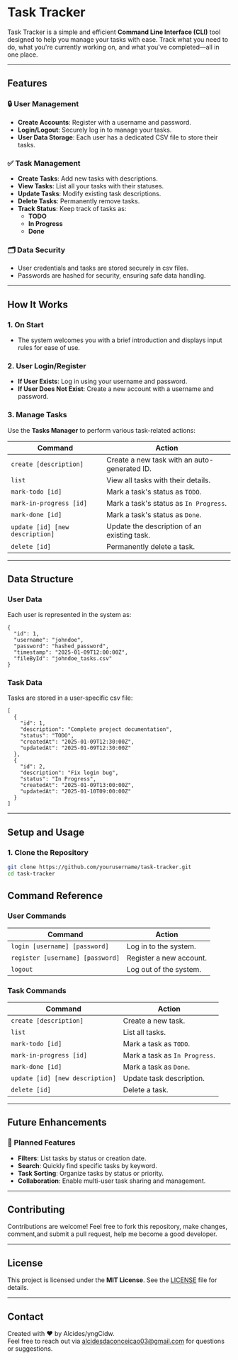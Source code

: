 

# **Task Tracker**

Task Tracker is a simple and efficient **Command Line Interface (CLI)** tool designed to help you manage your tasks with ease. Track what you need to do, what you're currently working on, and what you've completed—all in one place.

---

## **Features**

### 🔒 **User Management**
- **Create Accounts**: Register with a username and password.
- **Login/Logout**: Securely log in to manage your tasks.
- **User Data Storage**: Each user has a dedicated CSV file to store their tasks.

### ✅ **Task Management**
- **Create Tasks**: Add new tasks with descriptions.
- **View Tasks**: List all your tasks with their statuses.
- **Update Tasks**: Modify existing task descriptions.
- **Delete Tasks**: Permanently remove tasks.
- **Track Status**: Keep track of tasks as:
    - **TODO**
    - **In Progress**
    - **Done**

### 🗂 **Data Security**
- User credentials and tasks are stored securely in csv files.
- Passwords are hashed for security, ensuring safe data handling.

---

## **How It Works**

### **1. On Start**
- The system welcomes you with a brief introduction and displays input rules for ease of use.

### **2. User Login/Register**
- **If User Exists**: Log in using your username and password.
- **If User Does Not Exist**: Create a new account with a username and password.

### **3. Manage Tasks**
Use the **Tasks Manager** to perform various task-related actions:

| Command                         | Action                                             |
|---------------------------------|----------------------------------------------------|
| `create [description]`          | Create a new task with an auto-generated ID.       |
| `list`                          | View all tasks with their details.                |
| `mark-todo [id]`                | Mark a task's status as `TODO`.                   |
| `mark-in-progress [id]`         | Mark a task's status as `In Progress`.            |
| `mark-done [id]`                | Mark a task's status as `Done`.                   |
| `update [id] [new description]` | Update the description of an existing task.       |
| `delete [id]`                   | Permanently delete a task.                        |

---

## **Data Structure**

### **User Data**
Each user is represented in the system as:

```csv
{
  "id": 1,
  "username": "johndoe",
  "password": "hashed_password",
  "timestamp": "2025-01-09T12:00:00Z",
  "fileById": "johndoe_tasks.csv"
}
```

### **Task Data**
Tasks are stored in a user-specific csv file:

```csv
[
  {
    "id": 1,
    "description": "Complete project documentation",
    "status": "TODO",
    "createdAt": "2025-01-09T12:30:00Z",
    "updatedAt": "2025-01-09T12:30:00Z"
  },
  {
    "id": 2,
    "description": "Fix login bug",
    "status": "In Progress",
    "createdAt": "2025-01-09T13:00:00Z",
    "updatedAt": "2025-01-10T09:00:00Z"
  }
]
```

---

## **Setup and Usage**

### **1. Clone the Repository**
```bash
git clone https://github.com/yourusername/task-tracker.git
cd task-tracker
```
## **Command Reference**

### **User Commands**
| Command                           | Action                              |
|-----------------------------------|-------------------------------------|
| `login [username] [password]`     | Log in to the system.               |
| `register [username] [password]`  | Register a new account.             |
| `logout`                          | Log out of the system.              |

### **Task Commands**
| Command                           | Action                              |
|-----------------------------------|-------------------------------------|
| `create [description]`            | Create a new task.                  |
| `list`                            | List all tasks.                     |
| `mark-todo [id]`                  | Mark a task as `TODO`.              |
| `mark-in-progress [id]`           | Mark a task as `In Progress`.       |
| `mark-done [id]`                  | Mark a task as `Done`.              |
| `update [id] [new description]`   | Update task description.            |
| `delete [id]`                     | Delete a task.                      |

---

## **Future Enhancements**

### 🚀 Planned Features
- **Filters**: List tasks by status or creation date.
- **Search**: Quickly find specific tasks by keyword.
- **Task Sorting**: Organize tasks by status or priority.
- **Collaboration**: Enable multi-user task sharing and management.

---

## **Contributing**

Contributions are welcome! Feel free to fork this repository, make changes, comment,and submit a pull request, help me become a good developer.

---

## **License**

This project is licensed under the **MIT License**. See the [LICENSE](LICENSE) file for details.

---

## **Contact**

Created with ❤️ by Alcides/yngCidw.  
Feel free to reach out via alcidesdaconceicao03@gmail.com for questions or suggestions.

